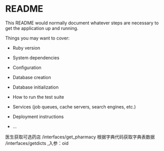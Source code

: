 # README

This README would normally document whatever steps are necessary to get the
application up and running.

Things you may want to cover:

* Ruby version

* System dependencies

* Configuration

* Database creation

* Database initialization

* How to run the test suite

* Services (job queues, cache servers, search engines, etc.)

* Deployment instructions

* ...

医生获取可选药店 /interfaces/get_pharmacy
根据字典代码获取字典表数据  /interfaces/getdicts  ,入参：oid
